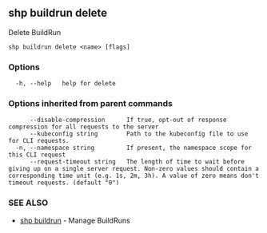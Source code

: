 ## shp buildrun delete

Delete BuildRun

```
shp buildrun delete <name> [flags]
```

### Options

```
  -h, --help   help for delete
```

### Options inherited from parent commands

```
      --disable-compression      If true, opt-out of response compression for all requests to the server
      --kubeconfig string        Path to the kubeconfig file to use for CLI requests.
  -n, --namespace string         If present, the namespace scope for this CLI request
      --request-timeout string   The length of time to wait before giving up on a single server request. Non-zero values should contain a corresponding time unit (e.g. 1s, 2m, 3h). A value of zero means don't timeout requests. (default "0")
```

### SEE ALSO

* [shp buildrun](shp_buildrun.md)	 - Manage BuildRuns

